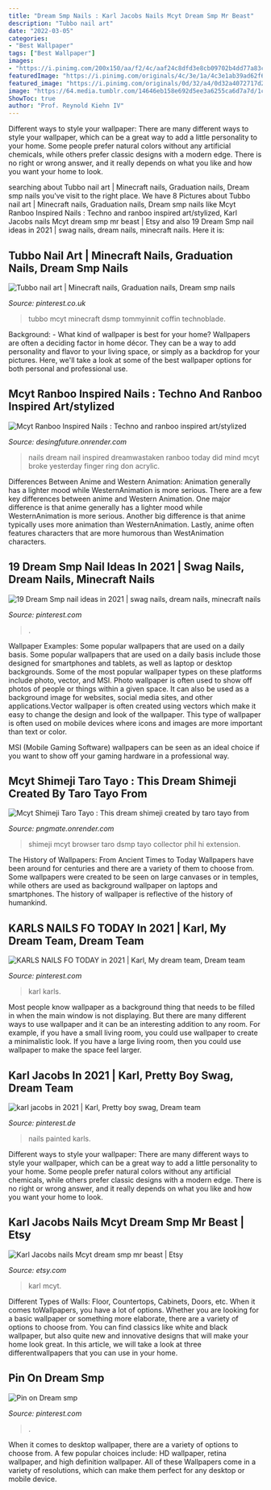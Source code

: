 ```yaml
---
title: "Dream Smp Nails : Karl Jacobs Nails Mcyt Dream Smp Mr Beast"
description: "Tubbo nail art"
date: "2022-03-05"
categories:
- "Best Wallpaper"
tags: ["Best Wallpaper"]
images:
- "https://i.pinimg.com/200x150/aa/f2/4c/aaf24c8dfd3e8cb09702b4dd77a83c5f.jpg"
featuredImage: "https://i.pinimg.com/originals/4c/3e/1a/4c3e1ab39ad62f6ebb495e7237e713b4.jpg"
featured_image: "https://i.pinimg.com/originals/0d/32/a4/0d32a4072717d2d41b349ff81c1559ea.jpg"
image: "https://64.media.tumblr.com/14646eb158e692d5ee3a6255ca6d7a7d/1ceab0c89b87488e-e9/s400x600/d7cc0bd480299dc262f18f6ac0fa510d662d7f4c.png"
ShowToc: true
author: "Prof. Reynold Kiehn IV"
---
```



Different ways to style your wallpaper:
There are many different ways to style your wallpaper, which can be a great way to add a little personality to your home. Some people prefer natural colors without any artificial chemicals, while others prefer classic designs with a modern edge. There is no right or wrong answer, and it really depends on what you like and how you want your home to look.

	

		
searching about Tubbo nail art | Minecraft nails, Graduation nails, Dream smp nails you've visit to the right place. We have 8 Pictures about Tubbo nail art | Minecraft nails, Graduation nails, Dream smp nails like Mcyt Ranboo Inspired Nails : Techno and ranboo inspired art/stylized, Karl Jacobs nails Mcyt dream smp mr beast | Etsy and also 19 Dream Smp nail ideas in 2021 | swag nails, dream nails, minecraft nails. Here it is:
		
    
## Tubbo Nail Art | Minecraft Nails, Graduation Nails, Dream Smp Nails

<img loading=lazy src="https://i.pinimg.com/originals/0d/32/a4/0d32a4072717d2d41b349ff81c1559ea.jpg" onerror="this.onerror=null;this.src='https://tse2.mm.bing.net/th?id=OIP.qVOpVIi5nsa65F9d-QTN7QHaGe&amp;pid=15.1';" alt="Tubbo nail art | Minecraft nails, Graduation nails, Dream smp nails">

_Source: pinterest.co.uk_

>tubbo mcyt minecraft dsmp tommyinnit coffin technoblade. 

	

Background: - What kind of wallpaper is best for your home?
Wallpapers are often a deciding factor in home décor. They can be a way to add personality and flavor to your living space, or simply as a backdrop for your pictures. Here, we'll take a look at some of the best wallpaper options for both personal and professional use.

    
## Mcyt Ranboo Inspired Nails : Techno And Ranboo Inspired Art/stylized

<img loading=lazy src="https://i.pinimg.com/originals/d9/4e/33/d94e3317033f24f0f6fdbce3952da69b.png" onerror="this.onerror=null;this.src='https://tse2.mm.bing.net/th?id=OIP.3FXZFvYeEFuV-ngshatVGQHaJ3&amp;pid=15.1';" alt="Mcyt Ranboo Inspired Nails : Techno and ranboo inspired art/stylized">

_Source: desingfuture.onrender.com_

>nails dream nail inspired dreamwastaken ranboo today did mind mcyt broke yesterday finger ring don acrylic. 

	

Differences Between Anime and Western Animation: Animation generally has a lighter mood while WesternAnimation is more serious.
There are a few key differences between anime and Western Animation. One major difference is that anime generally has a lighter mood while WesternAnimation is more serious. Another big difference is that anime typically uses more animation than WesternAnimation. Lastly, anime often features characters that are more humorous than WestAnimation characters.

    
## 19 Dream Smp Nail Ideas In 2021 | Swag Nails, Dream Nails, Minecraft Nails

<img loading=lazy src="https://i.pinimg.com/200x150/aa/f2/4c/aaf24c8dfd3e8cb09702b4dd77a83c5f.jpg" onerror="this.onerror=null;this.src='https://tse4.mm.bing.net/th?id=OIP.r3fhuYlE0OWakvOidcjRDQAAAA&amp;pid=15.1';" alt="19 Dream Smp nail ideas in 2021 | swag nails, dream nails, minecraft nails">

_Source: pinterest.com_

>. 

	

Wallpaper Examples: Some popular wallpapers that are used on a daily basis.
Some popular wallpapers that are used on a daily basis include those designed for smartphones and tablets, as well as laptop or desktop backgrounds. Some of the most popular wallpaper types on these platforms include photo, vector, and MSI. 
Photo wallpaper is often used to show off photos of people or things within a given space. It can also be used as a background image for websites, social media sites, and other applications.Vector wallpaper is often created using vectors which make it easy to change the design and look of the wallpaper. This type of wallpaper is often used on mobile devices where icons and images are more important than text or color. 

MSI (Mobile Gaming Software) wallpapers can be seen as an ideal choice if you want to show off your gaming hardware in a professional way.

    
## Mcyt Shimeji Taro Tayo : This Dream Shimeji Created By Taro Tayo From

<img loading=lazy src="https://64.media.tumblr.com/14646eb158e692d5ee3a6255ca6d7a7d/1ceab0c89b87488e-e9/s400x600/d7cc0bd480299dc262f18f6ac0fa510d662d7f4c.png" onerror="this.onerror=null;this.src='https://tse3.mm.bing.net/th?id=OIP.fbEwMqqrbxruwBqMzTUO5AAAAA&amp;pid=15.1';" alt="Mcyt Shimeji Taro Tayo : This dream shimeji created by taro tayo from">

_Source: pngmate.onrender.com_

>shimeji mcyt browser taro dsmp tayo collector phil hi extension. 

	

The History of Wallpapers: From Ancient Times to Today
Wallpapers have been around for centuries and there are a variety of them to choose from. Some wallpapers were created to be seen on large canvases or in temples, while others are used as background wallpaper on laptops and smartphones. The history of wallpaper is reflective of the history of humankind.

    
## KARLS NAILS FO TODAY In 2021 | Karl, My Dream Team, Dream Team

<img loading=lazy src="https://i.pinimg.com/736x/29/e1/a7/29e1a74301c0ca6979438f19b413b128.jpg" onerror="this.onerror=null;this.src='https://tse3.mm.bing.net/th?id=OIP.Uh0RvcMTKg_BiCsNDeq4uwHaFR&amp;pid=15.1';" alt="KARLS NAILS FO TODAY in 2021 | Karl, My dream team, Dream team">

_Source: pinterest.com_

>karl karls. 

	

Most people know wallpaper as a background thing that needs to be filled in when the main window is not displaying. But there are many different ways to use wallpaper and it can be an interesting addition to any room. For example, if you have a small living room, you could use wallpaper to create a minimalistic look. If you have a large living room, then you could use wallpaper to make the space feel larger.

    
## Karl Jacobs In 2021 | Karl, Pretty Boy Swag, Dream Team

<img loading=lazy src="https://i.pinimg.com/originals/7a/35/9a/7a359aa059d6147ab5d4624de932d15b.jpg" onerror="this.onerror=null;this.src='https://tse3.mm.bing.net/th?id=OIP.j0lTqzx-5s_HOTcF8eu80QHaGf&amp;pid=15.1';" alt="karl jacobs in 2021 | Karl, Pretty boy swag, Dream team">

_Source: pinterest.de_

>nails painted karls. 

	

Different ways to style your wallpaper:
There are many different ways to style your wallpaper, which can be a great way to add a little personality to your home. Some people prefer natural colors without any artificial chemicals, while others prefer classic designs with a modern edge. There is no right or wrong answer, and it really depends on what you like and how you want your home to look.

    
## Karl Jacobs Nails Mcyt Dream Smp Mr Beast | Etsy

<img loading=lazy src="https://i.etsystatic.com/29982439/r/il/5547bf/3117394766/il_1140xN.3117394766_s218.jpg" onerror="this.onerror=null;this.src='https://tse3.mm.bing.net/th?id=OIP.xt6s_dCtexjza6FkeoJoYwHaQd&amp;pid=15.1';" alt="Karl Jacobs nails Mcyt dream smp mr beast | Etsy">

_Source: etsy.com_

>karl mcyt. 

	

Different Types of Walls: Floor, Countertops, Cabinets, Doors, etc.
When it comes toWallpapers, you have a lot of options. Whether you are looking for a basic wallpaper or something more elaborate, there are a variety of options to choose from. You can find classics like white and black wallpaper, but also quite new and innovative designs that will make your home look great. In this article, we will take a look at three differentwallpapers that you can use in your home.

    
## Pin On Dream Smp

<img loading=lazy src="https://i.pinimg.com/originals/4c/3e/1a/4c3e1ab39ad62f6ebb495e7237e713b4.jpg" onerror="this.onerror=null;this.src='https://tse2.mm.bing.net/th?id=OIP.ugcMU_txpTNc1QbCEduwMwHaHa&amp;pid=15.1';" alt="Pin on Dream smp">

_Source: pinterest.com_

>. 

	

When it comes to desktop wallpaper, there are a variety of options to choose from. A few popular choices include: HD wallpaper, retina wallpaper, and high definition wallpaper. All of these Wallpapers come in a variety of resolutions, which can make them perfect for any desktop or mobile device. 

